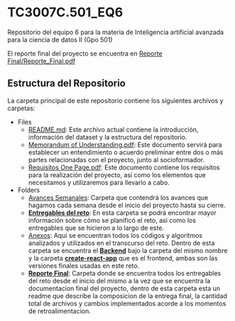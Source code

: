 # TC3007C.501_EQ6
Repositorio del equipo 6 para la materia de Inteligencia artificial avanzada para la ciencia de datos II (Gpo 501)

El reporte final del proyecto se encuentra en [Reporte Final/Reporte_Final.pdf](./Reporte%20Final/Reporte_Final.pdf)

## Estructura del Repositorio 
La carpeta principal de este repositorio contiene los siguientes archivos y carpetas:

- Files
   - [README.md](./README.md): Este archivo actual contiene la introducción, información del dataset y la estructura del repositorio.
   - [Memorandum of Understanding.pdf](./Memorandum%20of%20Understanding.pdf): Este documento servirá para establecer un entendimiento o acuerdo preliminar entre dos o más partes relacionadas con el proyecto, junto al socioformador.
   - [Requisitos One Page.pdf](./Requisitos%20One%20Page.pdf): Este documento contiene los requisitos para la realización del proyecto, así como los elementos que necesitamos y utilizaremos para llevarlo a cabo.
- Folders
   - [Avances Semanales](./Avances%20Semanales): Carpeta que contendrá los avances que hagamos cada semana desde el inicio del proyecto hasta su cierre.
   - [**Entregables del reto**](./Reporte%20Final/Entregables%20del%20Reto/): En esta carpeta se podrá encontrar mayor información sobre cómo se planificó el reto, asi como los entregables que se hicieron a lo largo de este.
   - [Anexos](./Anexos): Aquí se encuentran todos los códigos y algoritmos analizados y utilizados en el transcurso del reto. Dentro de esta carpeta se encuentra el [**Backend**](./Anexos/backend/) bajo la carpeta del mismo nombre y la carpeta [**create-react-app**](./Anexos/create-react-app/) que es el frontend, ambas son las versiones finales usadas en este reto.
   - [**Reporte Final**](./Reporte%20Final/): Carpeta donde se encuentra todos los entregables del reto desde el inicio del mismo a la vez que se encuentra la documentacion final del proyecto, dentro de esta carpeta esta un readme que describe la composicion de la entrega final, la cantidad total de archivos y cambios implementados acorde a los momentos de retroalimentacion.
